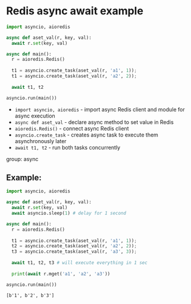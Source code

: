 # Redis async await example

```python
import asyncio, aioredis

async def aset_val(r, key, val):
  await r.set(key, val)

async def main():
  r = aioredis.Redis()
  
  t1 = asyncio.create_task(aset_val(r, 'a1', 1));
  t1 = asyncio.create_task(aset_val(r, 'a2', 2));
  
  await t1, t2

asyncio.run(main())
```

- `import asyncio, aioredis` - import async Redis client and module for async execution
- `async def aset_val` - declare async method to set value in Redis
- `aioredis.Redis()` - connect async Redis client
- `asyncio.create_task` - creates async task to execute them asynchronously later
- `await t1, t2` - run both tasks concurrently

group: async

## Example: 
```python
import asyncio, aioredis

async def aset_val(r, key, val):
  await r.set(key, val)
  await asyncio.sleep(1) # delay for 1 second

async def main():
  r = aioredis.Redis()
  
  t1 = asyncio.create_task(aset_val(r, 'a1', 1));
  t2 = asyncio.create_task(aset_val(r, 'a2', 2));
  t3 = asyncio.create_task(aset_val(r, 'a3', 3));
  
  await t1, t2, t3 # will execute everything in 1 sec
  
  print(await r.mget('a1', 'a2', 'a3'))

asyncio.run(main())
```
```
[b'1', b'2', b'3']

```

